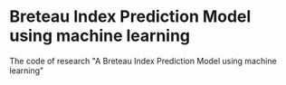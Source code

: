 # Breteau Index Prediction Model using machine learning
 The code of research "A Breteau Index Prediction Model using machine learning"
